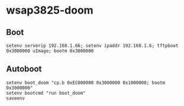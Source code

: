 # wsap3825-doom

## Boot

```
setenv serverip 192.168.1.66; setenv ipaddr 192.168.1.6; tftpboot 0x3000000 uImage; bootm 0x3000000
```

## Autoboot

```
setenv boot_doom "cp.b 0xEC000000 0x3000000 0x1000000; bootm 0x3000000"
setenv bootcmd "run boot_doom"
saveenv
```
